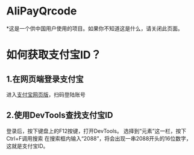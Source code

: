 # AliPayQrcode
*这是一个供中国用户使用的项目。如果你不知道这是什么，请关闭此页面。

# 如何获取支付宝ID？

## 1.在网页端登录支付宝
  进入[支付宝网页版](https://www.alipay.com/x/personal)，扫码登陆账号

## 2.使用DevTools查找支付宝ID
  登录后，按下键盘上的F12按键，打开DevTools。
  选择到“元素”这一栏，按下Ctrl+F调用搜索
  在搜索框内输入“2088”，将会出现一串2088开头的16位数字，这就是支付宝ID。
